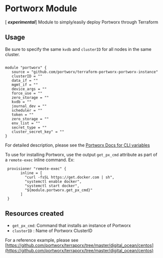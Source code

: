 # Portworx Module

[ ***experimental***] Module to simply/easily deploy Portworx through Terraform

## Usage

Be sure to specify the same `kvdb` and `clusterID` for all nodes in the same cluster.
```hcl

module "portworx" {
   source = "github.com/portworx/terraform-portworx-portworx-instance"
   clusterID = ""
   data_if = ""
   mgmt_if = ""
   device_args = ""
   force_use = ""
   zero_storage = ""
   kvdb = ""
   journal_dev = "" 
   scheduler = ""
   token = "" 
   zero_storage = "" 
   env_list = "" 
   secret_type = "" 
   cluster_secret_key" = "" 
}
```

For detailed description, please see the [Portworx Docs for CLI variables](https://docs.portworx.com/runc/options.html)

To use for installing Portworx, use the output ```get_px_cmd``` attribute as part
of a ```remote-exec``` inline command.  Ex:
```hcl
 provisioner "remote-exec" {
       inline = [
         "curl -fsSL https://get.docker.com | sh",
         "systemctl enable docker",
         "systemctl start docker",
         "${module.portworx.get_px_cmd}"
       ]
 }
```

## Resources created

- `get_px_cmd`: Command that installs an instance of Portworx
- `clusterID` : Name of Portworx ClusterID

For a reference example, please see [https://github.com/portworx/terraporx/tree/master/digital_ocean/centos](https://github.com/portworx/terraporx/tree/master/digital_ocean/centos)

